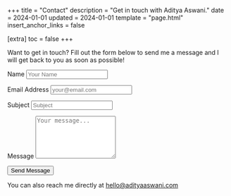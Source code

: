+++
title = "Contact"
description = "Get in touch with Aditya Aswani."
date = 2024-01-01
updated = 2024-01-01
template = "page.html"
insert_anchor_links = false

[extra]
toc = false
+++

Want to get in touch? Fill out the form below to send me a message and I will get back to you as soon as possible!

<div class="contact-form">
<form method="POST" action="https://formspree.io/f/mpwlgybd">
  <input type="hidden" name="_next" value="https://adityaaswani.com/contact-success/" />
  <input type="hidden" name="_subject" value="New Contact Form Submission" />
  <input type="hidden" name="_replyto" value="hello@adityaaswani.com" />
  
  <p>
    <label for="name">Name</label>
    <input type="text" placeholder="Your Name" id="name" name="name" required />
  </p>
  
  <p>
    <label for="email">Email Address</label>
    <input type="email" placeholder="your@email.com" id="email" name="email" required />
  </p>
  
  <p>
    <label for="subject">Subject</label>
    <input type="text" placeholder="Subject" id="subject" name="subject" required />
  </p>
  
  <p>
    <label for="message">Message</label>
    <textarea rows="6" placeholder="Your message..." id="message" name="message" required></textarea>
  </p>
  
  <p>
    <button type="submit">Send Message</button>
  </p>
</form>
</div>

You can also reach me directly at [hello@adityaaswani.com](mailto:hello@adityaaswani.com)